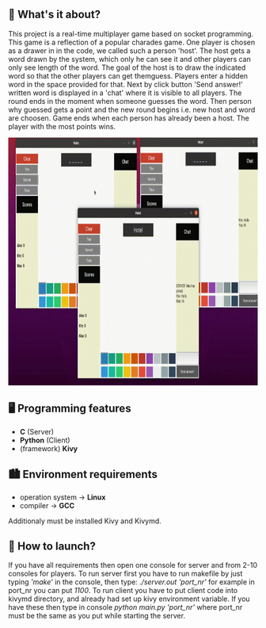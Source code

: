 ## :thinking: What's it about?
This project is a real-time multiplayer game based on socket programming. This game is a reflection of a popular charades game. 
One player is chosen as a drawer in in the code, we called such a person 'host'. 
The host gets a word drawn by the system, which only he can see it and other players can only see length of the word.
The goal of the host is to draw the indicated word so that the other players can get themguess. 
Players enter a hidden word in the space provided for that. 
Next by click button 'Send answer!' written word is displayed in a 'chat' where it is visible to all players. 
The round ends in the moment when someone guesses the word. Then person why guessed gets a point and the new round begins i.e. new host and word are choosen. 
Game ends when each person has already been a host. The player with the most points wins.

<p align="center">
  <img src="https://github.com/Mieszko46/DevPortfolio/blob/main/Charades/gallery/charades_sample.gif" width="860" height="500">
</p>

## 🖥️ Programming features
- **C** (Server)
- **Python** (Client)
- (framework) **Kivy**

## 🏙️ Environment requirements
- operation system -> **Linux**
- compiler -> **GCC**

Additionaly must be installed Kivy and Kivymd.

## 🚀 How to launch?
If you have all requirements then open one console for server and from 2-10 consoles for players.
To run server first you have to run makefile by just typing *'make'* in the console, then type: *./server.out 'port_nr'* for example in port_nr you can put *1100*.
To run client you have to put client code into kivymd directory, and already had set up kivy environment variable. If you have these then type in console *python main.py 'port_nr'* where port_nr must be the same as you put while starting the server.

